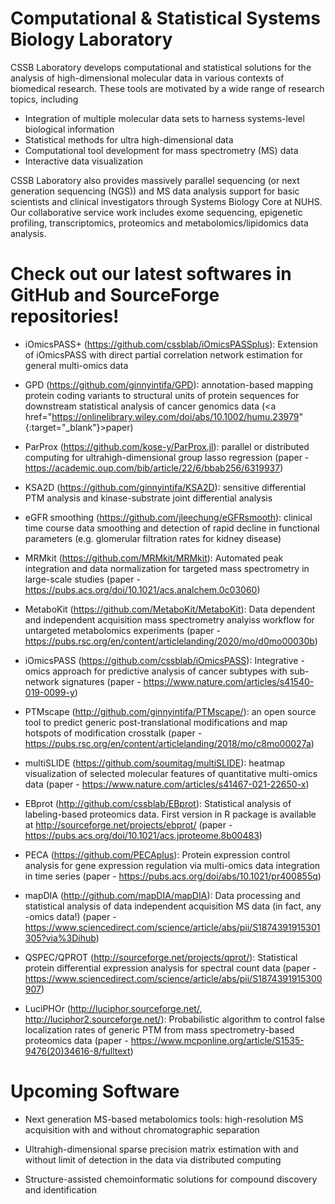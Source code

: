 
# Computational & Statistical Systems Biology Laboratory

CSSB Laboratory develops computational and statistical solutions for the analysis of high-dimensional molecular data in various contexts of biomedical research. These tools are motivated by a wide range of research topics, including

- Integration of multiple molecular data sets to harness systems-level biological information
- Statistical methods for ultra high-dimensional data
- Computational tool development for mass spectrometry (MS) data
- Interactive data visualization

CSSB Laboratory also provides massively parallel sequencing (or next generation sequencing (NGS)) and MS data analysis support for basic scientists and clinical investigators through Systems Biology Core at NUHS. Our collaborative service work includes exome sequencing, epigenetic profiling, transcriptomics, proteomics and metabolomics/lipidomics data analysis.

# Check out our latest softwares in GitHub and SourceForge repositories!

- iOmicsPASS+ (https://github.com/cssblab/iOmicsPASSplus): Extension of iOmicsPASS with direct partial correlation network estimation for general multi-omics data

- GPD (https://github.com/ginnyintifa/GPD): annotation-based mapping protein coding variants to structural units of protein sequences for downstream statistical analysis of cancer genomics data (<a href="https://onlinelibrary.wiley.com/doi/abs/10.1002/humu.23979" {:target="_blank"}>paper</a>)

- ParProx (https://github.com/kose-y/ParProx.jl): parallel or distributed computing for ultrahigh-dimensional group lasso regression (paper - https://academic.oup.com/bib/article/22/6/bbab256/6319937)

- KSA2D (https://github.com/ginnyintifa/KSA2D): sensitive differential PTM analysis and kinase-substrate joint differential analysis

- eGFR smoothing (https://github.com/jleechung/eGFRsmooth): clinical time course data smoothing and detection of rapid decline in functional parameters (e.g. glomerular filtration rates for kidney disease)

- MRMkit (https://github.com/MRMkit/MRMkit): Automated peak integration and data normalization for targeted mass spectrometry in large-scale studies (paper - https://pubs.acs.org/doi/10.1021/acs.analchem.0c03060)

- MetaboKit (https://github.com/MetaboKit/MetaboKit): Data dependent and independent acquisition mass spectrometry analyiss workflow for untargeted metabolomics experiments (paper - https://pubs.rsc.org/en/content/articlelanding/2020/mo/d0mo00030b)

- iOmicsPASS (https://github.com/cssblab/iOmicsPASS): Integrative -omics approach for predictive analysis of cancer subtypes with sub-network signatures (paper - https://www.nature.com/articles/s41540-019-0099-y) 

- PTMscape (http://github.com/ginnyintifa/PTMscape/): an open source tool to predict generic post-translational modifications and map hotspots of modification crosstalk (paper - https://pubs.rsc.org/en/content/articlelanding/2018/mo/c8mo00027a)

- multiSLIDE (https://github.com/soumitag/multiSLIDE): heatmap visualization of selected molecular features of quantitative multi-omics data (paper - https://www.nature.com/articles/s41467-021-22650-x)

- EBprot (http://github.com/cssblab/EBprot): Statistical analysis of labeling-based proteomics data. First version in R package is available at http://sourceforge.net/projects/ebprot/ (paper - https://pubs.acs.org/doi/10.1021/acs.jproteome.8b00483)

- PECA (https://github.com/PECAplus): Protein expression control analysis for gene expression regulation via multi-omics data integration in time series (paper - https://pubs.acs.org/doi/abs/10.1021/pr400855q)

- mapDIA (http://github.com/mapDIA/mapDIA): Data processing and statistical analysis of data independent acquisition MS data (in fact, any -omics data!) (paper - https://www.sciencedirect.com/science/article/abs/pii/S1874391915301305?via%3Dihub)

- QSPEC/QPROT (http://sourceforge.net/projects/qprot/): Statistical protein differential expression analysis for spectral count data (paper - https://www.sciencedirect.com/science/article/abs/pii/S1874391915300907)

- LuciPHOr (http://luciphor.sourceforge.net/, http://luciphor2.sourceforge.net/): Probabilistic algorithm to control false localization rates of generic PTM from mass spectrometry-based proteomics data (paper - https://www.mcponline.org/article/S1535-9476(20)34616-8/fulltext)

# Upcoming Software

- Next generation MS-based metabolomics tools: high-resolution MS acquisition with and without chromatographic separation

- Ultrahigh-dimensional sparse precision matrix estimation with and without limit of detection in the data via distributed computing

- Structure-assisted chemoinformatic solutions for compound discovery and identification
